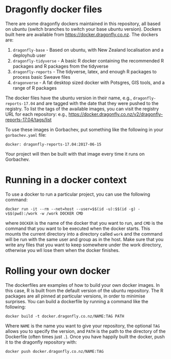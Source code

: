 # Dragonfly docker files

There are some dragonfly dockers maintained in this repository, all based on ubuntu (switch branches to switch
your base ubuntu version). Dockers built here are available from https://docker.dragonfly.co.nz. The dockers
are:

1. `dragonfly-base` - Based on ubuntu, with New Zealand localisation and a deployhub user 
2. `dragonfly-tidyverse` - A basic R docker containing the recommended R packages and 
    R packages from the tidyverse
3.  `dragonfly-reports` - The tidyverse, latex, and enough R packages to process basic 
    Sweave files
4.  `dragonverse` - A fat desktop sized docker with Potsgres, GIS tools, and a range of R packages

The docker files have the ubuntu version in their name,  e.g., `dragonfly-reports-17.04` and are tagged with the date 
that they were pushed to the registry. To list the tags of the available images, you can visit the 
registry URL for each repository: e.g., https://docker.dragonfly.co.nz/v2/dragonfly-reports-17.04/tags/list


To use these images in Gorbachev, put something like the following in your `gorbachev.yaml` file:
```
docker: dragonfly-reports-17.04:2017-06-15
```
Your project will then be built with that image every time it runs on Gorbachev.

# Running in a docker context

To use a docker to run a particular project, you can use the following command:

```
docker run -it --rm --net=host --user=$$(id -u):$$(id -g) -v$$(pwd):/work -w /work DOCKER CMD
```
where `DOCKER` is the name of the docker that you want to run, and `CMD` is the command that you want
to be executed when the docker starts. This mounts the current directory into a directory called
`work` and the command will be run with the same user and group as in the host. Make sure
that you write any files that you want to keep somewhere under the work directory, otherwise
you wll lose them when the docker finishes.

# Rolling your own docker

The dockerfiles are examples of how to build your own docker images.  In this case,
R is built from the default version of the ubuntu repository. The R packages
are all pinned at particular versions, in order to minimise surprises. You can build
a dockerfile by running a command like the following:
```
docker build -t docker.dragonfly.co.nz/NAME:TAG PATH
 ```

Where `NAME` is the name you want to give your repository, the optional `TAG` allows
you to specify the version, and `PATH` is the path to the directory of the Dockerfile
(often times just `.`). Once you have happily built the docker, push it to the
dragonfly repository with:

```
docker push docker.dragonfly.co.nz/NAME:TAG 
```




